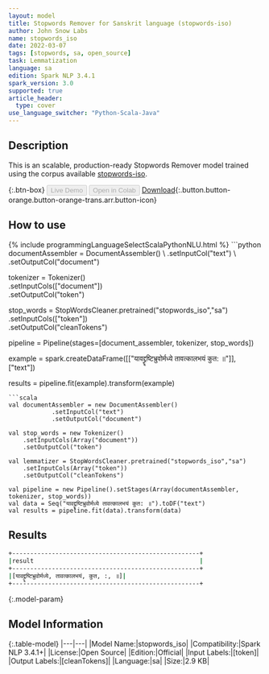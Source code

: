 ```yaml
---
layout: model
title: Stopwords Remover for Sanskrit language (stopwords-iso)
author: John Snow Labs
name: stopwords_iso
date: 2022-03-07
tags: [stopwords, sa, open_source]
task: Lemmatization
language: sa
edition: Spark NLP 3.4.1
spark_version: 3.0
supported: true
article_header:
  type: cover
use_language_switcher: "Python-Scala-Java"
---
```


## Description

This is an scalable, production-ready Stopwords Remover model trained using the corpus available [stopwords-iso](https://github.com/stopwords-iso/).

{:.btn-box}
<button class="button button-orange" disabled>Live Demo</button>
<button class="button button-orange" disabled>Open in Colab</button>
[Download](https://s3.amazonaws.com/auxdata.johnsnowlabs.com/public/models/stopwords_iso_sa_3.4.1_3.0_1646665656485.zip){:.button.button-orange.button-orange-trans.arr.button-icon}

## How to use



<div class="tabs-box" markdown="1">
{% include programmingLanguageSelectScalaPythonNLU.html %}
```python
documentAssembler = DocumentAssembler() \
    .setInputCol("text") \
    .setOutputCol("document")

tokenizer = Tokenizer() \
    .setInputCols(["document"]) \
    .setOutputCol("token")

stop_words = StopWordsCleaner.pretrained("stopwords_iso","sa") \
    .setInputCols(["token"]) \
    .setOutputCol("cleanTokens")

pipeline = Pipeline(stages=[document_assembler, tokenizer, stop_words]) 

example = spark.createDataFrame([["यावद्द्रॄष्टिभ्रुवोर्मध्ये तावत्कालभयं कुत: ॥"]], ["text"]) 

results = pipeline.fit(example).transform(example)
```
```scala
val documentAssembler = new DocumentAssembler() 
            .setInputCol("text") 
            .setOutputCol("document")

val stop_words = new Tokenizer() 
    .setInputCols(Array("document"))
    .setOutputCol("token")

val lemmatizer = StopWordsCleaner.pretrained("stopwords_iso","sa") 
    .setInputCols(Array("token")) 
    .setOutputCol("cleanTokens")

val pipeline = new Pipeline().setStages(Array(documentAssembler, tokenizer, stop_words))
val data = Seq("यावद्द्रॄष्टिभ्रुवोर्मध्ये तावत्कालभयं कुत: ॥").toDF("text")
val results = pipeline.fit(data).transform(data)
```
</div>

## Results

```bash
+----------------------------------------------------+
|result                                              |
+----------------------------------------------------+
|[यावद्द्रॄष्टिभ्रुवोर्मध्ये, तावत्कालभयं, कुत, :, ॥]|
+----------------------------------------------------+

```

{:.model-param}
## Model Information

{:.table-model}
|---|---|
|Model Name:|stopwords_iso|
|Compatibility:|Spark NLP 3.4.1+|
|License:|Open Source|
|Edition:|Official|
|Input Labels:|[token]|
|Output Labels:|[cleanTokens]|
|Language:|sa|
|Size:|2.9 KB|
